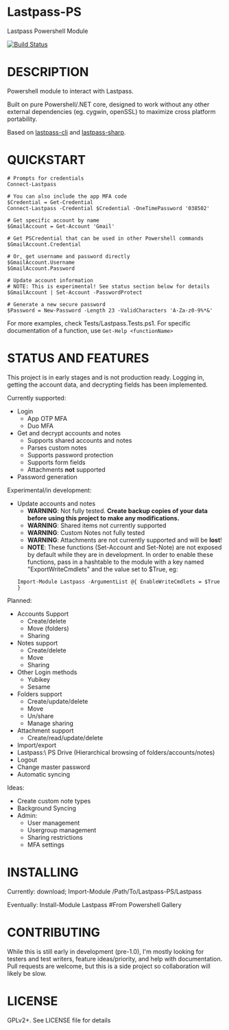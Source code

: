 # Lastpass-PS
Lastpass Powershell Module

[![Build Status](https://dev.azure.com/sacrificialarts/sacrificialarts/_apis/build/status/sjlouder.Lastpass-PS?branchName=master)](https://dev.azure.com/sacrificialarts/sacrificialarts/_build/latest?definitionId=1&branchName=master)

# DESCRIPTION
Powershell module to interact with Lastpass.
 
Built on pure Powershell/.NET core, designed to work without any other external dependencies (eg. cygwin, openSSL) to maximize cross platform portability.

Based on [lastpass-cli](https://github.com/lastpass/lastpass-cli) and [lastpass-sharp](https://github.com/detunized/lastpass-sharp).

# QUICKSTART
```
# Prompts for credentials
Connect-Lastpass

# You can also include the app MFA code
$Credential = Get-Credential
Connect-Lastpass -Credential $Credential -OneTimePassword '038502'

# Get specific account by name
$GmailAccount = Get-Account 'Gmail'

# Get PSCredential that can be used in other Powershell commands
$GmailAccount.Credential

# Or, get username and password directly
$GmailAccount.Username
$GmailAccount.Password

# Update account information
# NOTE: This is experimental! See status section below for details
$GmailAccount | Set-Account -PasswordProtect

# Generate a new secure password
$Password = New-Password -Length 23 -ValidCharacters 'A-Za-z0-9%*&'

```
For more examples, check Tests/Lastpass.Tests.ps1.
For specific documentation of a function, use ```Get-Help <functionName>```


# STATUS AND FEATURES
This project is in early stages and is not production ready. Logging in, getting the account data, and decrypting fields has been implemented.

Currently supported:
* Login
	* App OTP MFA
	* Duo MFA
* Get and decrypt accounts and notes
	* Supports shared accounts and notes
	* Parses custom notes
	* Supports password protection
	* Supports form fields
	* Attachments **not** supported
* Password generation

Experimental/in development:
* Update accounts and notes
	* **WARNING**: Not fully tested. **Create backup copies of your data before using this project to make any modifications.**
	* **WARNING**: Shared items not currently supported
	* **WARNING**: Custom Notes not fully tested
	* **WARNING**: Attachments are not currently supported and will be **lost**!
	* **NOTE**: These functions (Set-Account and Set-Note) are not exposed by default while they are in
	development. In order to enable these functions, pass in a hashtable to the module with a key
	named "ExportWriteCmdlets" and the value set to $True, eg:
	```
	Import-Module Lastpass -ArgumentList @{ EnableWriteCmdlets = $True }
	```

Planned:
* Accounts Support
	* Create/delete
	* Move (folders)
	* Sharing
* Notes support
	* Create/delete
	* Move
	* Sharing
* Other Login methods
	* Yubikey
	* Sesame
* Folders support
	* Create/update/delete
	* Move
	* Un/share
	* Manage sharing
* Attachment support
	* Create/read/update/delete
* Import/export
* Lastpass:\ PS Drive (Hierarchical browsing of folders/accounts/notes) 
* Logout
* Change master password
* Automatic syncing

Ideas:
* Create custom note types
* Background Syncing
* Admin:
	* User management
	* Usergroup management
	* Sharing restrictions
	* MFA settings


# INSTALLING
Currently: download; Import-Module /Path/To/Lastpass-PS/Lastpass

Eventually: Install-Module Lastpass #From Powershell Gallery

# CONTRIBUTING
While this is still early in development (pre-1.0), I'm mostly looking for testers and test writers, feature ideas/priority, and help with documentation. Pull requests are welcome, but this is a side project so collaboration will likely be slow.

# LICENSE
GPLv2+. See LICENSE file for details
